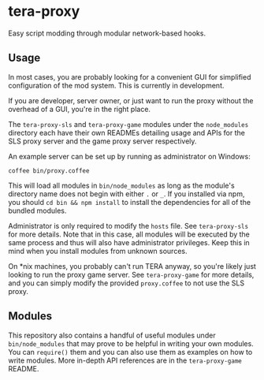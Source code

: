 # tera-proxy

Easy script modding through modular network-based hooks.

## Usage

In most cases, you are probably looking for a convenient GUI for simplified
configuration of the mod system. This is currently in development.

If you are developer, server owner, or just want to run the proxy without the
overhead of a GUI, you're in the right place.

The `tera-proxy-sls` and `tera-proxy-game` modules under the `node_modules`
directory each have their own READMEs detailing usage and APIs for the SLS proxy
server and the game proxy server respectively.

An example server can be set up by running as administrator on Windows:

    coffee bin/proxy.coffee

This will load all modules in `bin/node_modules` as long as the module's
directory name does not begin with either `.` or `_`. If you installed via npm,
you should `cd bin && npm install` to install the dependencies for all of the
bundled modules.

Administrator is only required to modify the `hosts` file. See `tera-proxy-sls`
for more details. Note that in this case, all modules will be executed by the
same process and thus will also have administrator privileges. Keep this in mind
when you install modules from unknown sources.

On *nix machines, you probably can't run TERA anyway, so you're likely just
looking to run the proxy game server. See `tera-proxy-game` for more details,
and you can simply modify the provided `proxy.coffee` to not use the SLS proxy.

## Modules

This repository also contains a handful of useful modules under
`bin/node_modules` that may prove to be helpful in writing your own modules.
You can `require()` them and you can also use them as examples on how to write
modules. More in-depth API references are in the `tera-proxy-game` README.
